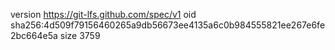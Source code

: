 version https://git-lfs.github.com/spec/v1
oid sha256:4d509f79156460265a9db56673ee4135a6c0b984555821ee267e6fe2bc664e5a
size 3759
